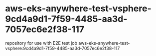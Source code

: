 # aws-eks-anywhere-test-vsphere-9cd4a9d1-7f59-4485-aa3d-7057ec6e2f38-117
repository for use with E2E test job aws-eks-anywhere-test-vsphere:9cd4a9d1-7f59-4485-aa3d-7057ec6e2f38-117
